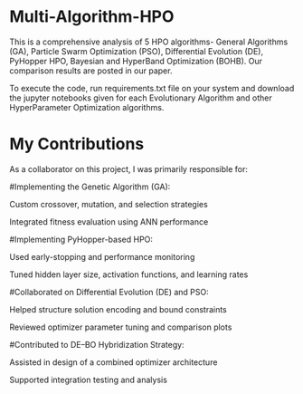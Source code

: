 # Multi-Algorithm-HPO
This is a comprehensive analysis of 5 HPO algorithms- General Algorithms (GA), Particle Swarm Optimization (PSO), Differential Evolution (DE), PyHopper HPO, Bayesian and HyperBand Optimization (BOHB). Our comparison results are posted in our paper.

To execute the code, run requirements.txt file on your system and download the jupyter notebooks given for each Evolutionary Algorithm and other HyperParameter Optimization algorithms.

#  My Contributions
As a collaborator on this project, I was primarily responsible for:

#Implementing the Genetic Algorithm (GA):

Custom crossover, mutation, and selection strategies

Integrated fitness evaluation using ANN performance

#Implementing PyHopper-based HPO:

Used early-stopping and performance monitoring

Tuned hidden layer size, activation functions, and learning rates

#Collaborated on Differential Evolution (DE) and PSO:

Helped structure solution encoding and bound constraints

Reviewed optimizer parameter tuning and comparison plots

#Contributed to DE–BO Hybridization Strategy:

Assisted in design of a combined optimizer architecture

Supported integration testing and analysis
